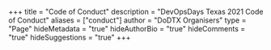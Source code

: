 +++
title = "Code of Conduct"
description = "DevOpsDays Texas 2021 Code of Conduct"
aliases = ["conduct"]
author = "DoDTX Organisers"
type = "Page"
hideMetadata = "true"
hideAuthorBio = "true"
hideComments = "true"
hideSuggestions = "true"
+++